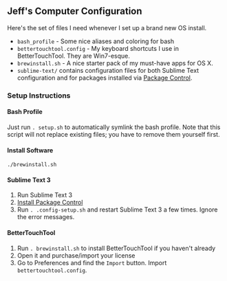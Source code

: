 ## Jeff's Computer Configuration
Here's the set of files I need whenever I set up a brand new OS install.

* `bash_profile` - Some nice aliases and coloring for bash
* `bettertouchtool.config` - My keyboard shortcuts I use in BetterTouchTool. They are Win7-esque.
* `brewinstall.sh` - A nice starter pack of my must-have apps for OS X.
* `sublime-text/` contains configuration files for both Sublime Text configuration and for packages installed via [Package Control](https://packagecontrol.io/installation).

### Setup Instructions

#### Bash Profile

Just run `. setup.sh` to automatically symlink the bash profile. Note that this script will not replace existing files; you have to remove them yourself first.

#### Install Software

    ./brewinstall.sh

#### Sublime Text 3

1. Run Sublime Text 3
2. [Install Package Control](https://packagecontrol.io/installation)
3. Run `. .config-setup.sh` and restart Sublime Text 3 a few times. Ignore the error messages.

#### BetterTouchTool

1. Run `. brewinstall.sh` to install BetterTouchTool if you haven't already
2. Open it and purchase/import your license
3. Go to Preferences and find the `Import` button. Import `bettertouchtool.config`.

